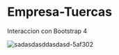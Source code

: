# Empresa-Tuercas
Interaccion con Bootstrap 4

![sadasdasddasdasd-5af302](https://user-images.githubusercontent.com/53662158/65113760-bd06e180-d9ba-11e9-9f9d-bf31ad898ce7.jpg)

